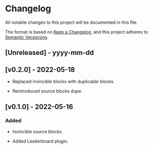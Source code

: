 # Changelog
 
All notable changes to this project will be documented in this file.

The format is based on [Keep a Changelog](http://keepachangelog.com/),
and this project adheres to [Semantic Versioning](http://semver.org/).

## [Unreleased] - yyyy-mm-dd

## [v0.2.0] - 2022-05-18

- Replaced invincible blocks with duplicable blocks.

- Reintroduced source blocks dupe.

## [v0.1.0] - 2022-05-16

### Added

- Invincible source blocks.

- Added Leaderboard plugin.
